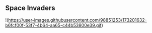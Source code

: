 ## Space Invaders
!(https://user-images.githubusercontent.com/98851253/173201632-b6fcf00f-53f7-4b64-aa65-c44b53800e39.gif)
